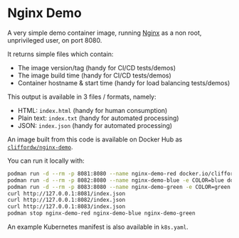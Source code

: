# Nginx Demo

A very simple demo container image, running [Nginx](https://nginx.org/)
as a non root, unprivileged user, on port 8080.

It returns simple files which contain:

- The image version/tag (handy for CI/CD tests/demos)
- The image build time (handy for CI/CD tests/demos)
- Container hostname & start time (handy for load balancing tests/demos)

This output is available in 3 files / formats, namely:

- HTML: `index.html` (handy for human consumption)
- Plain text: `index.txt` (handy for automated processing)
- JSON: `index.json` (handy for automated processing)

An image built from this code is available on Docker Hub as
[`cliffordw/nginx-demo`](https://hub.docker.com/r/cliffordw/nginx-demo).

You can run it locally with:

```sh
podman run -d --rm -p 8081:8080 --name nginx-demo-red docker.io/cliffordw/nginx-demo:1.2.2
podman run -d --rm -p 8082:8080 --name nginx-demo-blue -e COLOR=blue docker.io/cliffordw/nginx-demo:1.2.2
podman run -d --rm -p 8083:8080 --name nginx-demo-green -e COLOR=green docker.io/cliffordw/nginx-demo:1.2.2
curl http://127.0.0.1:8081/index.json
curl http://127.0.0.1:8082/index.json
curl http://127.0.0.1:8083/index.json
podman stop nginx-demo-red nginx-demo-blue nginx-demo-green
```

An example Kubernetes manifest is also available in `k8s.yaml`.
